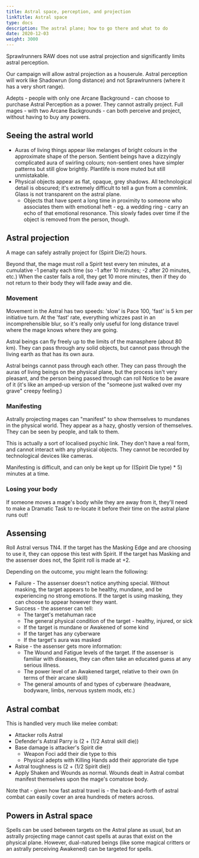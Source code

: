 ```yaml
---
title: Astral space, perception, and projection
linkTitle: Astral space
type: docs
description: The astral plane; how to go there and what to do
date: 2020-12-03
weight: 3000
---
```


Sprawlrunners RAW does not use astral projection and significantly limits astral perception.

Our campaign will allow astral projection as a houserule. Astral perception will work like Shadowrun (long distance) and not Sprawlrunners (where it has a very short range).

Adepts - people with only one Arcane Background - can choose to purchase Astral Perception as a power. They cannot astrally project. Full mages - with two Arcane Backgrounds - can both perceive and project, without having to buy any powers.

## Seeing the astral world

* Auras of living things appear like melanges of bright colours in the approximate shape of the person. Sentient beings have a dizzyingly complicated aura of swirling colours; non-sentient ones have simpler patterns but still glow brightly. Plantlife is more muted but still unmistakable. 
* Physical objects appear as flat, opaque, grey shadows. All technological detail is obscured; it's extremely difficult to tell a gun from a commlink. Glass is not transparent on the astral plane.
	* Objects that have spent a long time in proximity to someone who associates them with emotional heft - eg. a wedding ring - carry an echo of that emotional resonance. This slowly fades over time if the object is removed from the person, though.

## Astral projection

A mage can safely astrally project for (Spirit Die/2) hours. 

Beyond that, the mage must roll a Spirit test every ten minutes, at a cumulative -1 penalty each time (so -1 after 10 minutes; -2 after 20 minutes, etc.) When the caster fails a roll, they get 10 more minutes, then if they do not return to their body they will fade away and die.

### Movement

Movement in the Astral has two speeds: 'slow' is Pace 100, 'fast' is 5 km per initiative turn. At the 'fast' rate, everything whizzes past in an incomprehensible blur, so it's really only useful for long distance travel where the mage knows where they are going.

Astral beings can fly freely up to the limits of the manasphere (about 80 km). They can pass through any solid objects, but cannot pass through the living earth as that has its own aura.

Astral beings cannot pass through each other. They can pass through the auras of living beings on the physical plane, but the process isn't very pleasant, and the person being passed through can roll Notice to be aware of it (it's like an amped-up version of the "someone just walked over my grave" creepy feeling.)

### Manifesting

Astrally projecting mages can "manifest" to show themselves to mundanes in the physical world. They appear as a hazy, ghostly version of themselves. They can be seen by people, and talk to them.

This is actually a sort of localised psychic link. They don't have a real form, and cannot interact with any physical objects. They cannot be recorded by technological devices like cameras.

Manifesting is difficult, and can only be kept up for ((Spirit Die type) * 5) minutes at a time.

### Losing your body

If someone moves a mage's body while they are away from it, they'll need to make a Dramatic Task to re-locate it before their time on the astral plane runs out!

## Assensing

Roll Astral versus TN4. If the target has the Masking Edge and are choosing to use it, they can oppose this test with Spirit. If the target has Masking and the assenser does not, the Spirit roll is made at +2.

Depending on the outcome, you might learn the following:

* Failure - The assenser doesn't notice anything special. Without masking, the target appears to be healthy, mundane, and be experiencing no strong emotions. If the target is using masking, they can choose to appear however they want.
* Success - the assenser can tell:
  * The target's metahuman race
  * The general physical condition of the target - healthy, injured, or sick
  * If the target is mundane or Awakened of some kind
  * If the target has any cyberware
  * If the target's aura was masked
* Raise - the assenser gets more information:
	* The Wound and Fatigue levels of the target. If the assenser is familiar with diseases, they can often take an educated guess at any serious illness.
	* The power level of an Awakened target, relative to their own (in terms of their arcane skill)
	* The general amounts of and types of cyberware (headware, bodyware, limbs, nervous system mods, etc.)

## Astral combat

This is handled very much like melee combat:

* Attacker rolls Astral
* Defender's Astral Parry is (2 + (1/2 Astral skill die))
* Base damage is attacker's Spirit die
	* Weapon Foci add their die type to this
	* Physical adepts with Killing Hands add their approriate die type
* Astral toughness is (2 + (1/2 Spirit die))
* Apply Shaken and Wounds as normal. Wounds dealt in Astral combat manifest themselves upon the mage's comatose body.

Note that - given how fast astral travel is - the back-and-forth of astral combat can easily cover an area hundreds of meters across.

## Powers in Astral space

Spells can be used between targets on the Astral plane as usual, but an astrally projecting mage cannot cast spells at auras that exist on the physical plane. However, dual-natured beings (like some magical critters or an astrally perceiving Awakened) can be targeted for spells.
